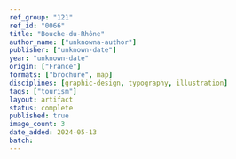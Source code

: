 ```yaml
---
ref_group: "121"
ref_id: "0066"
title: "Bouche-du-Rhône"
author_name: ["unknowna-author"]
publisher: ["unknown-date"]
year: "unknown-date"
origin: ["France"]
formats: ["brochure", map]
disciplines: [graphic-design, typography, illustration]
tags: ["tourism"]
layout: artifact
status: complete
published: true
image_count: 3
date_added: 2024-05-13
batch:
---
```

